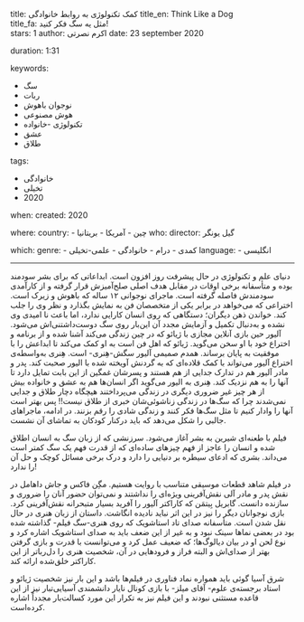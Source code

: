 
title: کمک تکنولوژی به روابط خانوادگی 
title_en: Think Like a Dog  
title_fa: مثل یه سگ فکر کنید!  
stars: 1
author: اکرم نصرتی
date: 23 september 2020

duration: 1:31

keywords:
  - سگ
  - ربات
  - نوجوان باهوش
  - هوش مصنوعی
  - تکنولوژی
  -خانواده
  - عشق
  - طلاق

tags:
  - خانوادگی
  - تخیلی
  - 2020 

when:
  created: 2020

where:
  country:
    - چین
    - آمریکا
    - بریتانیا
who:
  director: گیل یونگر
   
which:
  genre:
    - کمدی
    - درام
    - خانوادگی
    - علمی-تخیلی
  language:
    - انگلیسی
   
---

دنیای علم و تکنولوژی در حال پیشرفت روز افزون است. ابداعاتی که برای بشر سودمند بوده و متأسفانه برخی اوقات در مقابل هدف اصلی صلح‌آمیزش قرار گرفته و از کارآمدی سودمندش فاصله گرفته است. ماجرای نوجوانی ۱۲ ساله که باهوش و زیرک است. اختراعی که می‌خواهد در برابر یکی از متخصصان فن به نمایش بگذارد و نظر وی را جلب کند. خواندن ذهن دیگران؛ دستگاهی که روی انسان کارایی ندارد، اما باعث نا امیدی وی نشده و به‌دنبال تکمیل و آزمایش مجدد آن این‌بار روی سگ دوست‌داشتنی‌اش می‌شود. آلیور حین بازی آنلاین مجازی با ژیائو که در چین زندگی می‌کند آشنا شده و از برنامه و اختراع خود با او سخن می‌گوید. ژیائو که اهل فن است به او کمک می‌کند تا ابداعش را با موفقیت به پایان برساند. همدم صمیمی آلیور سگش-هِنری- است. هِنری به‌واسطه‌ی اختراع آلیور می‌تواند با کمک قلاده‌ای که به گردنش آویخته شده با الیور صحبت کند. پدر و مادر آلیور هم در تدارک جدایی از هم هستند و پسرشان غمگین از این بابت تمایل دارد تا آنها را به هم نزدیک کند. هِنری به الیور می‌گوید اگر انسان‌ها هم به عشق و خانواده بیش از هر چیز غیر ضروری دیگری در زندگی می‌پرداختند هیچگاه دچار طلاق و جدایی نمی‌شدند چرا که سگ‌ها در زندگی‌ زناشوئی‌شان خبری از طلاق نیست!! پس بهتر است آنها را وادار کنیم تا مثل سگ‌ها فکر کنند و زندگی شادی را رقم بزنند. در ادامه، ماجراهای جالبی را شکل می‌دهد که باید درکنار کودکان به تماشای آن نشست.

فیلم با طعنه‌ای شیرین به بشر آغاز می‌شود. سرزنشی که از زبان سگ به انسان اطلاق شده و انسان را عاجز از فهم چیزهای ساده‌ای که از قدرت فهم یک سگ کمتر است می‌داند. بشری که ادعای سیطره بر دنیایی را دارد و درک برخی مسائل کوچک و حل آن را ندارد! 

در فیلم شاهد قطعات موسیقی متناسب با روایت هستیم. مگِن فاکس و جاش داهامل در نقش پدر و مادر آلی نقش‌آفرینی ویژه‌ای را نداشتند و نمی‌توان حضور آنان را ضروری و سازنده دانست. گابریل بِیتمَن که کاراکتر آلیور را آفرید بسیار متبحرانه نقش‌آفرینی کرد. بازی نوجوانان دیگر را نیز در این اثر نباید نادیده انگاشت. داستان از زبان هنری در حال نقل شدن است. متأسفانه صدای تاد استاشویک که روی هنری-سگ فیلم- گذاشته شده بود در بعضی نماها سینک نبود و به غیر از این ضعف باید به صدای استاشویک اشاره کرد و نوع لحن او در بیان دیالوگ‌ها؛ که ضعیف عمل کرد و می‌توانست با قدرت و بازی گرفتن بهتر از صدای‌اش و البته فراز و فرودهایی در آن، شخصیت هنری را دل‌رباتر از این کاراکتر خلق‌شده ارائه کند. 

شرق آسیا گوئی باید همواره نماد فناوری در فیلم‌ها باشد و این بار نیز شخصیت ژیائو و استاد برجسته‌ی علوم- آقای میلز- با بازی کونال نایار دانشمندی آسیایی‌تبار نیز از این قاعده مستثنی نبودند و این فیلم نیز به تکرار این مورد کسالت‌بار مجدداً اشاره کرده‌است. 